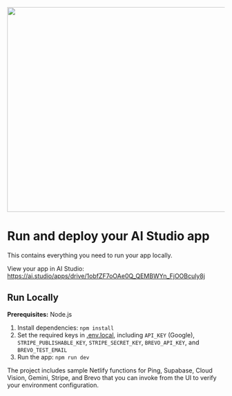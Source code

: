 <div align="center">
<img width="1200" height="475" alt="GHBanner" src="https://github.com/user-attachments/assets/0aa67016-6eaf-458a-adb2-6e31a0763ed6" />
</div>

# Run and deploy your AI Studio app

This contains everything you need to run your app locally.

View your app in AI Studio: https://ai.studio/apps/drive/1obfZF7oOAe0Q_QEMBWYn_FjOOBculy8j

## Run Locally

**Prerequisites:**  Node.js


1. Install dependencies:
   `npm install`
2. Set the required keys in [.env.local](.env.local), including `API_KEY` (Google), `STRIPE_PUBLISHABLE_KEY`, `STRIPE_SECRET_KEY`, `BREVO_API_KEY`, and `BREVO_TEST_EMAIL`
3. Run the app:
   `npm run dev`

The project includes sample Netlify functions for Ping, Supabase, Cloud Vision, Gemini, Stripe, and Brevo that you can invoke from the UI to verify your environment configuration.
